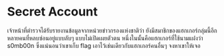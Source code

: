 # Secret Account

เจ้าหน้าที่ตำรวจได้รับรายงานข้อมูลจากหน่วยข่าวกรองแห่งชาติว่า ยังมีสมาชิกของแฮกเกอร์กลุ่มนี้อีกหลายคนที่หลบซ่อนอยู่แบบลับๆ แบบไม่เปิดเผยตัวตน หนึ่งในนั้นคือแฮกเกอร์ที่ใช้นามแฝงว่า s0mb00n ซึ่งแน่นอนว่าเขาเก็บ flag เอาไว้เช่นเดียวกับแฮกเกอร์คนอื่นๆ จงหาเขาให้เจอ